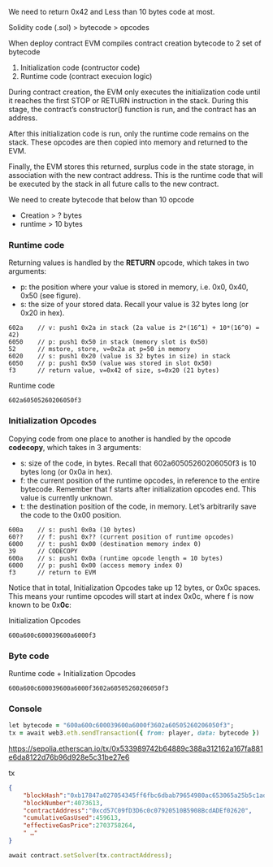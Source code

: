 We need to return 0x42 and Less than 10 bytes code at most.

Solidity code (.sol) > bytecode > opcodes

When deploy contract EVM compiles contract creation bytecode
to 2 set of bytecode

1. Initialization code (contructor code) 
2. Runtime code (contract execuion logic)

During contract creation, the EVM only executes the initialization code 
until it reaches the first STOP or RETURN instruction in the stack. 
During this stage, the contract’s constructor() function is run, and the contract has an address.

After this initialization code is run, only the runtime code remains 
on the stack. These opcodes are then copied into memory and returned to the EVM.

Finally, the EVM stores this returned, surplus code in the state storage, 
in association with the new contract address. 
This is the runtime code that will be executed by the stack in all future calls to the new contract.

We need to create bytecode that below than 10 opcode
- Creation > ? bytes
- runtime > 10 bytes

### Runtime code

Returning values is handled by the **RETURN** opcode, which takes in two arguments:
- p: the position where your value is stored in memory, i.e. 0x0, 0x40, 0x50 (see figure).
- s: the size of your stored data. Recall your value is 32 bytes long (or 0x20 in hex).

```
602a    // v: push1 0x2a in stack (2a value is 2*(16^1) + 10*(16^0) = 42)
6050    // p: push1 0x50 in stack (memory slot is 0x50)
52      // mstore, store, v=0x2a at p=50 in memory
6020    // s: push1 0x20 (value is 32 bytes in size) in stack
6050    // p: push1 0x50 (value was stored in slot 0x50)
f3      // return value, v=0x42 of size, s=0x20 (21 bytes)
```
Runtime code

```
602a60505260206050f3
```

### Initialization Opcodes

Copying code from one place to another is handled by the opcode **codecopy**, which takes in 3 arguments:
- s: size of the code, in bytes. Recall that 602a60505260206050f3 is 10 bytes long (or 0x0a in hex).
- f: the current position of the runtime opcodes, in reference to the entire bytecode. 
Remember that f starts after initialization opcodes end. This value is currently unknown.
- t: the destination position of the code, in memory. Let’s arbitrarily save the code to the 0x00 position.

``` 
600a    // s: push1 0x0a (10 bytes)
60??    // f: push1 0x?? (current position of runtime opcodes)
6000    // t: push1 0x00 (destination memory index 0)
39      // CODECOPY
600a    // s: push1 0x0a (runtime opcode length = 10 bytes)
6000    // p: push1 0x00 (access memory index 0)
f3      // return to EVM
```
Notice that in total, Initialization Opcodes take up 12 bytes, or 0x0c spaces. 
This means your runtime opcodes will start at index 0x0c, where f is now known to be 0x**0c**:

Initialization Opcodes

```
600a600c600039600a6000f3
```

### Byte code
Runtime code + Initialization Opcodes

```
600a600c600039600a6000f3602a60505260206050f3
```

### Console

```ruby
let bytecode = "600a600c600039600a6000f3602a60505260206050f3";
tx = await web3.eth.sendTransaction({ from: player, data: bytecode })
```

https://sepolia.etherscan.io/tx/0x533989742b64889c388a312162a167fa881e6da8122d76b96d928e5c31be27e6

tx
````json
{
    "blockHash":"0xb17847a027054345ff6fbc6dbab79654980ac653065a25b5c1ad933c52e56cff",
    "blockNumber":4073613,
    "contractAddress":"0xcd57C09fD3D6c0c07920510B5908BcdADEf02620",
    "cumulativeGasUsed":459613,
    "effectiveGasPrice":2703758264,
    " …"
}
````

```ruby
await contract.setSolver(tx.contractAddress);
```